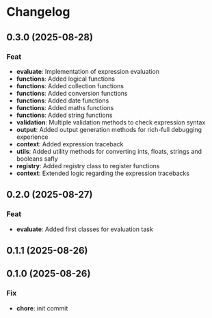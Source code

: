 # Changelog

## 0.3.0 (2025-08-28)

### Feat

- **evaluate**: Implementation of expression evaluation
- **functions**: Added logical functions
- **functions**: Added collection functions
- **functions**: Added conversion functions
- **functions**: Added date functions
- **functions**: Added maths functions
- **functions**: Added string functions
- **validation**: Multiple validation methods to check expression syntax
- **output**: Added output generation methods for rich-full debugging experience
- **context**: Added expression traceback
- **utils**: Added utility methods for converting ints, floats, strings and booleans safly
- **registry**: Added registry class to register functions
- **context**: Extended logic regarding the expression tracebacks

## 0.2.0 (2025-08-27)

### Feat

- **evaluate**: Added first classes for evaluation task

## 0.1.1 (2025-08-26)

## 0.1.0 (2025-08-26)

### Fix

- **chore**: init commit
